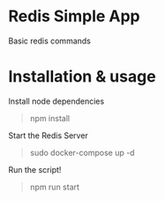# Redis Simple App

Basic redis commands

# Installation & usage

Install node dependencies

> npm install

Start the Redis Server

> sudo docker-compose up -d

Run the script!

> npm run start
